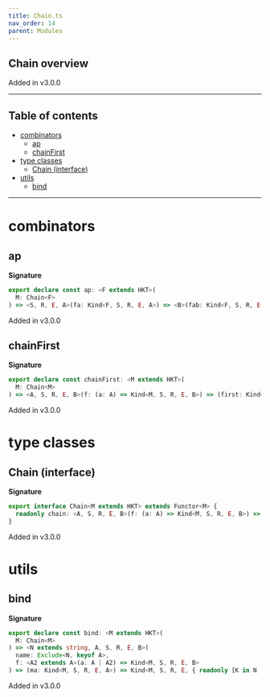 ```yaml
---
title: Chain.ts
nav_order: 14
parent: Modules
---
```


## Chain overview

Added in v3.0.0

---

<h2 class="text-delta">Table of contents</h2>

- [combinators](#combinators)
  - [ap](#ap)
  - [chainFirst](#chainfirst)
- [type classes](#type-classes)
  - [Chain (interface)](#chain-interface)
- [utils](#utils)
  - [bind](#bind)

---

# combinators

## ap

**Signature**

```ts
export declare const ap: <F extends HKT>(
  M: Chain<F>
) => <S, R, E, A>(fa: Kind<F, S, R, E, A>) => <B>(fab: Kind<F, S, R, E, (a: A) => B>) => Kind<F, S, R, E, B>
```

Added in v3.0.0

## chainFirst

**Signature**

```ts
export declare const chainFirst: <M extends HKT>(
  M: Chain<M>
) => <A, S, R, E, B>(f: (a: A) => Kind<M, S, R, E, B>) => (first: Kind<M, S, R, E, A>) => Kind<M, S, R, E, A>
```

Added in v3.0.0

# type classes

## Chain (interface)

**Signature**

```ts
export interface Chain<M extends HKT> extends Functor<M> {
  readonly chain: <A, S, R, E, B>(f: (a: A) => Kind<M, S, R, E, B>) => (ma: Kind<M, S, R, E, A>) => Kind<M, S, R, E, B>
}
```

Added in v3.0.0

# utils

## bind

**Signature**

```ts
export declare const bind: <M extends HKT>(
  M: Chain<M>
) => <N extends string, A, S, R, E, B>(
  name: Exclude<N, keyof A>,
  f: <A2 extends A>(a: A | A2) => Kind<M, S, R, E, B>
) => (ma: Kind<M, S, R, E, A>) => Kind<M, S, R, E, { readonly [K in N | keyof A]: K extends keyof A ? A[K] : B }>
```

Added in v3.0.0
